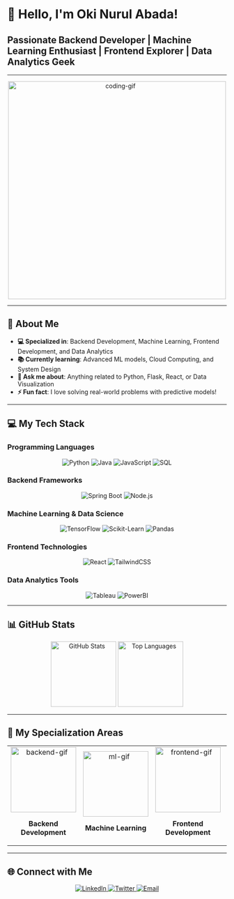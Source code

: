 # 👋 Hello, I'm **Oki Nurul Abada**!

## Passionate Backend Developer | Machine Learning Enthusiast | Frontend Explorer | Data Analytics Geek

---

<div align="center">
  <img src="https://media.giphy.com/media/qgQUggAC3Pfv687qPC/giphy.gif" alt="coding-gif" width="500" />
</div>

---

## 🌟 About Me
- **💻 Specialized in**: Backend Development, Machine Learning, Frontend Development, and Data Analytics
- **📚 Currently learning**: Advanced ML models, Cloud Computing, and System Design
- **💬 Ask me about**: Anything related to Python, Flask, React, or Data Visualization
- **⚡ Fun fact**: I love solving real-world problems with predictive models!

---

## 💻 My Tech Stack

### **Programming Languages**
<div align="center">
  <img src="https://img.shields.io/badge/-Python-333?logo=python&logoColor=yellow&style=for-the-badge" alt="Python" />
  <img src="https://img.shields.io/badge/-Java-333?logo=java&logoColor=red&style=for-the-badge" alt="Java" />
  <img src="https://img.shields.io/badge/-JavaScript-333?logo=javascript&logoColor=yellow&style=for-the-badge" alt="JavaScript" />
  <img src="https://img.shields.io/badge/-SQL-333?logo=mysql&logoColor=blue&style=for-the-badge" alt="SQL" />
</div>

### **Backend Frameworks**
<div align="center">
  <img src="https://img.shields.io/badge/-SpringBoot-333?logo=springboot&logoColor=6DB33F&style=for-the-badge" alt="Spring Boot" />
  <img src="https://img.shields.io/badge/-Node.js-333?logo=node.js&logoColor=green&style=for-the-badge" alt="Node.js" />
</div>

### **Machine Learning & Data Science**
<div align="center">
  <img src="https://img.shields.io/badge/-TensorFlow-333?logo=tensorflow&logoColor=orange&style=for-the-badge" alt="TensorFlow" />
  <img src="https://img.shields.io/badge/-Scikit--Learn-333?logo=scikitlearn&logoColor=blue&style=for-the-badge" alt="Scikit-Learn" />
  <img src="https://img.shields.io/badge/-Pandas-333?logo=pandas&logoColor=white&style=for-the-badge" alt="Pandas" />
</div>

### **Frontend Technologies**
<div align="center">
  <img src="https://img.shields.io/badge/-React-333?logo=react&logoColor=61DAFB&style=for-the-badge" alt="React" />
  <img src="https://img.shields.io/badge/-TailwindCSS-333?logo=tailwindcss&logoColor=06B6D4&style=for-the-badge" alt="TailwindCSS" />
</div>

### **Data Analytics Tools**
<div align="center">
  <img src="https://img.shields.io/badge/-Tableau-333?logo=tableau&logoColor=orange&style=for-the-badge" alt="Tableau" />
  <img src="https://img.shields.io/badge/-PowerBI-333?logo=powerbi&logoColor=yellow&style=for-the-badge" alt="PowerBI" />
</div>

---

## 📊 GitHub Stats
<div align="center">
  <img src="https://github-readme-stats.vercel.app/api?username=onuda22&show_icons=true&theme=radical" alt="GitHub Stats" height="150px" />
  <img src="https://github-readme-stats.vercel.app/api/top-langs/?username=onuda22&layout=compact&theme=radical" alt="Top Languages" height="150px" />
</div>

---

## 🎯 My Specialization Areas

<div align="center">
  <table>
    <tr>
      <td align="center">
        <img src="https://media.giphy.com/media/qgQUggAC3Pfv687qPC/giphy.gif" alt="backend-gif" width="150px" />
        <p><strong>Backend Development</strong></p>
      </td>
      <td align="center">
        <img src="https://media.giphy.com/media/2IudUHdI075HL02Pkk/giphy.gif" alt="ml-gif" width="150px" />
        <p><strong>Machine Learning</strong></p>
      </td>
      <td align="center">
        <img src="https://media.giphy.com/media/SWoSkN6DxTszqIKEqv/giphy.gif" alt="frontend-gif" width="150px" />
        <p><strong>Frontend Development</strong></p>
      </td>
      <td align="center">
        <img src="https://media.giphy.com/media/xT9IgzoKnwFNmISR8I/giphy.gif" alt="data-gif" width="150px" />
        <p><strong>Data Analytics</strong></p>
      </td>
      <td align="center">
        <img src="https://media.giphy.com/media/j0e0pTmPUI3j8AqNuA/giphy.gif" alt="technical-writing-gif" width="150px" />
        <p><strong>Technical Writing</strong></p>
      </td>
    </tr>
  </table>
</div>

---

## 🌐 Connect with Me
<div align="center">
  <a href="https://www.linkedin.com/in/oki-nurul-abada-2b0690233/" target="_blank">
    <img src="https://img.shields.io/badge/LinkedIn-0077B5?style=for-the-badge&logo=linkedin&logoColor=white" alt="LinkedIn" />
  </a>
  <a href="https://x.com/OkiMisbahudin" target="_blank">
    <img src="https://img.shields.io/badge/Twitter-1DA1F2?style=for-the-badge&logo=twitter&logoColor=white" alt="Twitter" />
  </a>
  <a href="mailto:okinabada@gmail.com">
    <img src="https://img.shields.io/badge/Email-D14836?style=for-the-badge&logo=gmail&logoColor=white" alt="Email" />
  </a>
</div>
